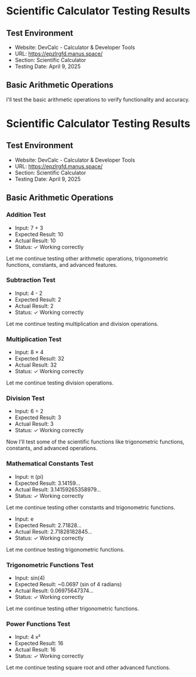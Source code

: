 # Scientific Calculator Testing Results

## Test Environment
- Website: DevCalc - Calculator & Developer Tools
- URL: https://epzlrgfd.manus.space/
- Section: Scientific Calculator
- Testing Date: April 9, 2025

## Basic Arithmetic Operations

I'll test the basic arithmetic operations to verify functionality and accuracy.

# Scientific Calculator Testing Results

## Test Environment
- Website: DevCalc - Calculator & Developer Tools
- URL: https://epzlrgfd.manus.space/
- Section: Scientific Calculator
- Testing Date: April 9, 2025

## Basic Arithmetic Operations

### Addition Test
- Input: 7 + 3
- Expected Result: 10
- Actual Result: 10
- Status: ✓ Working correctly

Let me continue testing other arithmetic operations, trigonometric functions, constants, and advanced features.


### Subtraction Test
- Input: 4 - 2
- Expected Result: 2
- Actual Result: 2
- Status: ✓ Working correctly

Let me continue testing multiplication and division operations.

### Multiplication Test
- Input: 8 × 4
- Expected Result: 32
- Actual Result: 32
- Status: ✓ Working correctly

Let me continue testing division operations.

### Division Test
- Input: 6 ÷ 2
- Expected Result: 3
- Actual Result: 3
- Status: ✓ Working correctly

Now I'll test some of the scientific functions like trigonometric functions, constants, and advanced operations.

### Mathematical Constants Test
- Input: π (pi)
- Expected Result: 3.14159...
- Actual Result: 3.14159265358979...
- Status: ✓ Working correctly

Let me continue testing other constants and trigonometric functions.

- Input: e
- Expected Result: 2.71828...
- Actual Result: 2.71828182845...
- Status: ✓ Working correctly

Let me continue testing trigonometric functions.

### Trigonometric Functions Test
- Input: sin(4)
- Expected Result: ~0.0697 (sin of 4 radians)
- Actual Result: 0.06975647374... 
- Status: ✓ Working correctly

Let me continue testing other trigonometric functions.

### Power Functions Test
- Input: 4 x²
- Expected Result: 16
- Actual Result: 16
- Status: ✓ Working correctly

Let me continue testing square root and other advanced functions.
